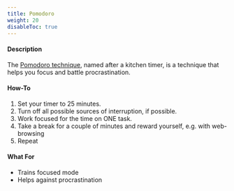 ```yaml
---
title: Pomodoro
weight: 20
disableToc: true
---
```


#### Description

The [Pomodoro technique](http://en.wikipedia.org/Pomodoro_Technique), named after
a kitchen timer, is a technique that helps you focus and battle procrastination.

#### How-To

1. Set your timer to 25 minutes.
2. Turn off all possible sources of interruption, if possible.
3. Work focused for the time on ONE task.
4. Take a break for a couple of minutes and reward yourself, e.g. with web-browsing
5. Repeat

#### What For

* Trains focused mode
* Helps against procrastination
